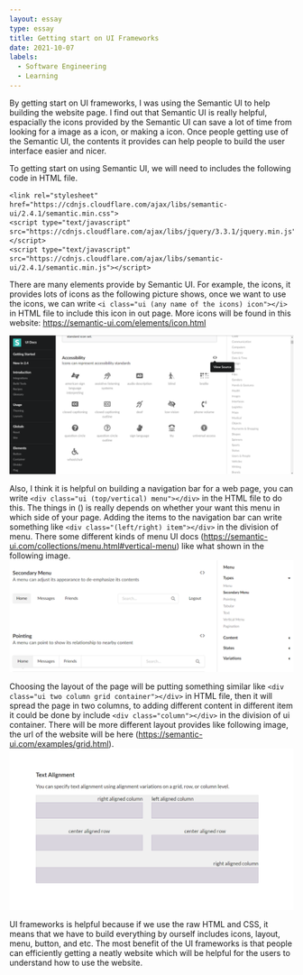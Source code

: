 ```yaml
---
layout: essay
type: essay
title: Getting start on UI Frameworks
date: 2021-10-07
labels:
  - Software Engineering
  - Learning
---
```


By getting start on UI frameworks, I was using the Semantic UI to help building the website page. I find out that Semantic UI is really helpful, espacially the icons provided by the Semantic UI can save a lot of time from looking for a image as a icon, or making a icon. Once people getting use of the Semantic UI, the contents it provides can help people to build the user interface easier and nicer. 

To getting start on using Semantic UI, we will need to includes the following code in HTML file.
```
<link rel="stylesheet" href="https://cdnjs.cloudflare.com/ajax/libs/semantic-ui/2.4.1/semantic.min.css">
<script type="text/javascript" src="https://cdnjs.cloudflare.com/ajax/libs/jquery/3.3.1/jquery.min.js"></script>
<script type="text/javascript" src="https://cdnjs.cloudflare.com/ajax/libs/semantic-ui/2.4.1/semantic.min.js"></script>
```

There are many elements provide by Semantic UI. For example, the icons, it provides lots of icons as the following picture shows, once we want to use the icons, we can write ```<i class="ui (any name of the icons) icon"></i>``` in HTML file to include this icon in out page. More icons will be found in this website: https://semantic-ui.com/elements/icon.html

<img src="/images/icons.png" data-canonical-src="/images/icons.png" width="800"/>

Also, I think it is helpful on building a navigation bar for a web page, you can write ```<div class="ui (top/vertical) menu"></div>``` in the HTML file to do this. The things in () is really depends on whether your want this menu in which side of your page. Adding the items to the navigation bar can write something like ```<div class="(left/right) item"></div>``` in the division of menu. There some different kinds of menu UI docs (https://semantic-ui.com/collections/menu.html#vertical-menu) like what shown in the following image.
<img src="/images/menu.png" data-canonical-src="/images/menu.png" width="800"/>

Choosing the layout of the page will be putting something similar like ```<div class="ui two column grid container"></div>``` in HTML file, then it will spread the page in two columns, to adding different content in different item it could be done by include ```<div class="column"></div>``` in the division of ui container. There will be more different layout provides like following image, the url of the website will be here (https://semantic-ui.com/examples/grid.html).
<img src="/images/grid.png" data-canonical-src="/images/grid.png" width="800"/>

UI frameworks is helpful because if we use the raw HTML and CSS, it means that we have to build everything by ourself includes icons, layout, menu, button, and etc. The most benefit of the UI frameworks is that people can efficiently getting a neatly website which will be helpful for the users to understand how to use the website.
